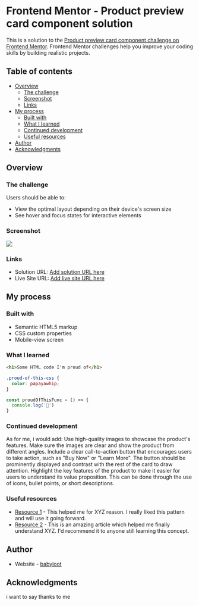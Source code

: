 # Frontend Mentor - Product preview card component solution

This is a solution to the [Product preview card component challenge on Frontend Mentor](https://www.frontendmentor.io/challenges/product-preview-card-component-GO7UmttRfa). Frontend Mentor challenges help you improve your coding skills by building realistic projects. 

## Table of contents

- [Overview](#overview)
  - [The challenge](#the-challenge)
  - [Screenshot](#screenshot)
  - [Links](#links)
- [My process](#my-process)
  - [Built with](#built-with)
  - [What I learned](#what-i-learned)
  - [Continued development](#continued-development)
  - [Useful resources](#useful-resources)
- [Author](#author)
- [Acknowledgments](#acknowledgments)


## Overview

### The challenge

Users should be able to:

- View the optimal layout depending on their device's screen size
- See hover and focus states for interactive elements

### Screenshot

![](./screenshot.jpg)


### Links

- Solution URL: [Add solution URL here](https://your-solution-url.com)
- Live Site URL: [Add live site URL here](https://your-live-site-url.com)

## My process

### Built with

- Semantic HTML5 markup
- CSS custom properties
- Mobile-view screen


### What I learned


```html
<h1>Some HTML code I'm proud of</h1>
```
```css
.proud-of-this-css {
  color: papayawhip;
}
```
```js
const proudOfThisFunc = () => {
  console.log('🎉')
}
```

### Continued development

As for me, i would add:
Use high-quality images to showcase the product's features. Make sure the images are clear and show the product from different angles.
Include a clear call-to-action button that encourages users to take action, such as "Buy Now" or "Learn More". The button should be prominently displayed and contrast with the rest of the card to draw attention.
Highlight the key features of the product to make it easier for users to understand its value proposition. This can be done through the use of icons, bullet points, or short descriptions.

### Useful resources

- [Resource 1](https://www.example.com) - This helped me for XYZ reason. I really liked this pattern and will use it going forward.
- [Resource 2](https://www.example.com) - This is an amazing article which helped me finally understand XYZ. I'd recommend it to anyone still learning this concept.


## Author

- Website - [babyloot](https://www.frontendmentor.io/profile/babyloot)

## Acknowledgments

i want to say thanks to me
